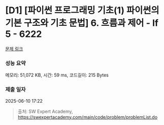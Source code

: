# [D1] [파이썬 프로그래밍 기초(1) 파이썬의 기본 구조와 기초 문법] 6. 흐름과 제어 - If 5 - 6222 

[문제 링크](https://swexpertacademy.com/main/code/problem/problemDetail.do?contestProbId=AWcU9v3a4lgDFAU4) 

### 성능 요약

메모리: 51,072 KB, 시간: 59 ms, 코드길이: 215 Bytes

### 제출 일자

2025-06-10 17:22



> 출처: SW Expert Academy, https://swexpertacademy.com/main/code/problem/problemList.do